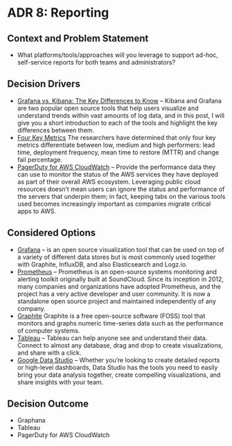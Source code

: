 # ADR 8: Reporting

## Context and Problem Statement

*   What platforms/tools/approaches will you leverage to support ad-hoc, self-service reports for both teams and administrators?

## Decision Drivers <!-- optional -->

*   [Grafana vs. Kibana: The Key Differences to Know](https://logz.io/blog/grafana-vs-kibana/) – Kibana and Grafana are two popular open source tools that help users visualize and understand trends within vast amounts of log data, and in this post, I will give you a short introduction to each of the tools and highlight the key differences between them.
*   [Four Key Metrics](https://www.thoughtworks.com/radar/techniques/four-key-metrics) The researchers have determined that only four key metrics differentiate between low, medium and high performers: lead time, deployment frequency, mean time to restore (MTTR) and change fail percentage.
*   [PagerDuty for AWS CloudWatch](https://www.thoughtworks.com/radar/techniques/four-key-metrics) – Provide the performance data they can use to monitor the status of the AWS services they have deployed as part of their overall AWS ecosystem. Leveraging public cloud resources doesn’t mean users can ignore the status and performance of the servers that underpin them; in fact, keeping tabs on the various tools used becomes increasingly important as companies migrate critical apps to AWS.

## Considered Options

*   [Grafana](https://grafana.com/) – is an open source visualization tool that can be used on top of a variety of different data stores but is most commonly used together with Graphite, InfluxDB, and also Elasticsearch and Logz.io.
*   [Prometheus](https://prometheus.io/docs/introduction/overview/) – Prometheus is an open-source systems monitoring and alerting toolkit originally built at SoundCloud. Since its inception in 2012, many companies and organizations have adopted Prometheus, and the project has a very active developer and user community. It is now a standalone open source project and maintained independently of any company.
*   [Graphite](https://en.wikipedia.org/wiki/Graphite_(software)) Graphite is a free open-source software (FOSS) tool that monitors and graphs numeric time-series data such as the performance of computer systems.
*   [Tableau](https://www.tableau.com/learn/webinars/introduction-tableau-server) – Tableau can help anyone see and understand their data. Connect to almost any database, drag and drop to create visualizations, and share with a click.
*   [Google Data Studio](https://datastudio.google.com/u/0/navigation/reporting) – Whether you’re looking to create detailed reports or high-level dashboards, Data Studio has the tools you need to easily bring your data analysis together, create compelling visualizations, and share insights with your team.

## Decision Outcome

*   Graphana
*   Tableau
*   PagerDuty for AWS CloudWatch
